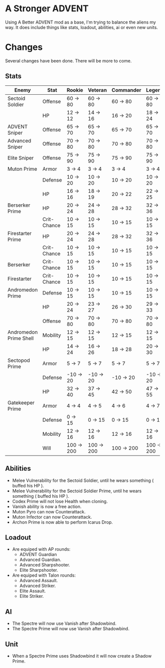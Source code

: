 A Stronger ADVENT
======

Using A Better ADVENT mod as a base, I'm trying to balance the aliens my way. It does include things like stats, loadout, abilities, ai or even new units.


Changes
======

Several changes have been done. There will be more to come.


Stats
------

| Enemy                  | Stat        | Rookie     | Veteran    | Commander   | Legend     |
| -----------------------|-------------|------------|------------|-------------|------------|
| Sectoid Soldier        | Offense     | 60 -> 80   | 60 -> 80   | 60 -> 80    | 60 -> 80   |
|                        | HP          | 12 -> 12   | 14 -> 16   | 16 -> 20    | 18 -> 24   |
| ADVENT Sniper          | Offense     | 65 -> 70   | 65 -> 70   | 65 -> 70    | 65 -> 70   |
| Advanced Sniper        | Offense     | 70 -> 80   | 70 -> 80   | 70 -> 80    | 70 -> 80   |
| Elite Sniper           | Offense     | 75 -> 90   | 75 -> 90   | 75 -> 90    | 75 -> 90   |
| Muton Prime            | Armor       | 3 -> 4     | 3 -> 4     | 3 -> 4      | 3 -> 4     |
|                        | Defense     | 10 -> 20   | 10 -> 20   | 10 -> 20    | 10 -> 20   |
|                        | HP          | 16 -> 16   | 18 -> 19   | 20 -> 22    | 22 -> 25   |
| Berserker Prime        | HP          | 20 -> 24   | 24 -> 28   | 28 -> 32    | 32 -> 36   |
|                        | Crit-Chance | 10 -> 15   | 10 -> 15   | 10 -> 15    | 10 -> 15   |
| Firestarter Prime      | HP          | 20 -> 24   | 24 -> 28   | 28 -> 32    | 32 -> 36   |
|                        | Crit-Chance | 10 -> 15   | 10 -> 15   | 10 -> 15    | 10 -> 15   |
| Berserker              | Crit-Chance | 10 -> 15   | 10 -> 15   | 10 -> 15    | 10 -> 15   |
| Firestarter            | Crit-Chance | 10 -> 15   | 10 -> 15   | 10 -> 15    | 10 -> 15   |
| Andromedon Prime       | Defense     | 10 -> 15   | 10 -> 15   | 10 -> 15    | 10 -> 15   |
|                        | HP          | 20 -> 24   | 23 -> 27   | 26 -> 30    | 29 -> 33   |
|                        | Offense     | 70 -> 80   | 70 -> 80   | 70 -> 80    | 70 -> 80   |
| Andromedon Prime Shell | Mobility    | 12 -> 15   | 12 -> 15   | 12 -> 15    | 12 -> 15   |
|                        | HP          | 14 -> 24   | 16 -> 26   | 18 -> 28    | 20 -> 30   |
| Sectopod Prime         | Armor       | 5 -> 7     | 5 -> 7     | 5 -> 7      | 5 -> 7     |
|                        | Defense     | -10 -> 20  | -10 -> 20  | -10 -> 20   | -10 -> 20  |
|                        | HP          | 32 -> 40   | 37 -> 45   | 42 -> 50    | 47 -> 55   |
| Gatekeeper Prime       | Armor       | 4 -> 4     | 4 -> 5     | 4 -> 6      | 4 -> 7     |
|                        | Defense     | 0 -> 15    | 0 -> 15    | 0 -> 15     | 0 -> 15    |
|                        | Mobility    | 12 -> 16   | 12 -> 16   | 12 -> 16    | 12 -> 16   |
|                        | Will        | 100 -> 200 | 100 -> 200 | 100 -> 200  | 100 -> 200 |


Abilities
------

- Melee Vulnerability for the Sectoid Soldier, until he wears something ( buffed his HP ).
- Melee Vulnerability for the Sectoid Soldier Prime, until he wears something ( buffed his HP ).
- Codex Prime will not lose Health when cloning.
- Vanish ability is now a free action.
- Muton Pyro can now Counterattack.
- Muton Infector can now Counterattack.
- Archon Prime is now able to perform Icarus Drop.


Loadout
------

- Are equiped with AP rounds:
  - ADVENT Guardian
  - Advanced Guardian.
  - Advanced Sharpshooter.
  - Elite Sharpshooter.
- Are equiped with Talon rounds:
  - Advanced Assault.
  - Advanced Striker.
  - Elite Assault.
  - Elite Striker.


AI
------

- The Spectre will now use Vanish after Shadowbind.
- The Spectre Prime will now use Vanish after Shadowbind.


Unit
------

- When a Spectre Prime uses Shadowbind it will now create a Shadow Prime.